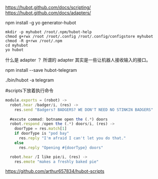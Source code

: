 https://hubot.github.com/docs/scripting/
https://hubot.github.com/docs/adapters/

npm install -g yo generator-hubot
```shell
mkdir -p myhubot /root/.npm/hubot-help
chmod g+rwx /root /root/.config /root/.config/configstore myhubot 
chmod -R g+rwx /root/.npm
cd myhubot
yo hubot
```
什么是 adapter ？ 
所谓的 adapter 其实是一些让机器人接收输入的接口。

npm install --save hubot-telegram
 
./bin/hubot -a telegram

#scripts下放着执行命令
```js
module.exports = (robot) ->
  robot.hear /badger/i, (res) ->
    res.send "Badgers? BADGERS? WE DON'T NEED NO STINKIN BADGERS"
  
  #excute commad: botname open the (.*) doors
  robot.respond /open the (.*) doors/i, (res) ->
    doorType = res.match[1]
    if doorType is "pod bay"
      res.reply "I'm afraid I can't let you do that."
    else
      res.reply "Opening #{doorType} doors"

  robot.hear /I like pie/i, (res) ->
    res.emote "makes a freshly baked pie"
```    
https://github.com/arthur657834/hubot-scripts
